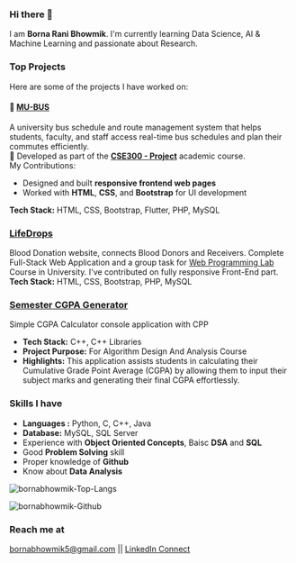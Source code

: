 ### Hi there 👋

I am <strong>Borna Rani Bhowmik</strong>. I'm currently learning Data Science, AI & Machine Learning and passionate about Research. <strong></strong> 

### Top Projects
Here are some of the projects I have worked on:

#### 🔗 [MU-BUS](https://github.com/mdyasinahmed/MU-Bus)  
A university bus schedule and route management system that helps students, faculty, and staff access real-time bus schedules and plan their commutes efficiently.  
📌 Developed as part of the **[CSE300 - Project](https://github.com/bornabhowmik/CSE-Project_300)** academic course.  
My Contributions:
- Designed and built **responsive frontend web pages**  
- Worked with **HTML**, **CSS**, and **Bootstrap** for UI development

**Tech Stack:** HTML, CSS, Bootstrap, Flutter, PHP, MySQL

### [LifeDrops](https://bcoderapp.github.io/LifeDrops/)
Blood Donation website, connects Blood Donors and Receivers. Complete Full-Stack Web Application and a group task for [Web Programming Lab](https://github.com/bornabhowmik/CSE-323-Web-Programming) Course in University. I've contributed on fully responsive Front-End part. <br>
**Tech Stack:** HTML, CSS, Bootstrap, PHP, MySQL

### [Semester CGPA Generator](https://github.com/bornabhowmik/semester-cgpa-generator)
Simple CGPA Calculator console application with CPP
- **Tech Stack:** C++, C++ Libraries
- **Project Purpose:** For Algorithm Design And Analysis Course
- **Highlights:** This application assists students in calculating their Cumulative Grade Point Average (CGPA) by allowing them to input their subject marks and generating their final CGPA effortlessly.

### Skills I have
- **Languages :** Python, C, C++, Java
- **Database:** MySQL, SQL Server
- Experience with **Object Oriented Concepts**, Baisc **DSA** and **SQL**
- Good **Problem Solving** skill 
- Proper knowledge of **Github**
- Know about **Data Analysis**

<p align="left"> <img src="https://github-readme-stats.vercel.app/api/top-langs/?username=bornabhowmik&layout=compact" alt="bornabhowmik-Top-Langs" /> </p>

<img src="https://github-readme-stats.vercel.app/api?username=bornabhowmik&show_icons=true" alt="bornabhowmik-Github" />

### Reach me at
bornabhowmik5@gmail.com || [LinkedIn Connect](https://www.linkedin.com/in/bornabhowmik/)

<!--
[![GitHub Streak](https://streak-stats.demolab.com/?user=bornabhowmik&theme=dark&hide_border=true)](https://git.io/streak-stats)
-->
